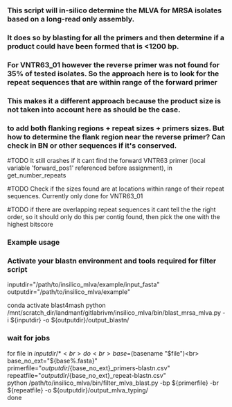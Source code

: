 
### This script will in-silico determine the MLVA for MRSA isolates based on a long-read only assembly.
### It does so by blasting for all the primers and then determine if a product could have been formed that is <1200 bp.
### For VNTR63_01 however the reverse primer was not found for 35% of tested isolates. So the approach here is to look for the repeat sequences that are within range of the forward primer
### This makes it a different approach because the product size is not taken into account here as should be the case. 
###  to add both flanking regions + repeat sizes + primers sizes. But how to determine the flank region near the reverse primer? Can check in BN or other sequences if it's conserved.

#TODO It still crashes if it cant find the forward VNTR63 primer (local variable 'forward_pos1' referenced before assignment), in get_number_repeats

#TODO Check if the sizes found are at locations within range of their repeat sequences. Currently only done for VNTR63_01

#TODO if there are overlapping repeat sequences it cant tell the the right order, so it should only do this per contig found, then pick the one with the highest bitscore

### Example usage ###
### Activate your blastn environment and tools required for filter script ###

inputdir="/path/to/insilico_mlva/example/input_fasta"
outputdir="/path/to/insilico_mlva/example"

conda activate blast4mash
python /mnt/scratch_dir/landmanf/gitlabrivm/insilico_mlva/bin/blast_mrsa_mlva.py -i ${inputdir} -o ${outputdir}/output_blastn/

### wait for jobs ###

for file in ${inputdir}/*<br>
do<br>
base=$(basename "$file")<br>
base_no_ext="${base%.fasta}"<br>
primerfile="${outputdir}/${base_no_ext}_primers-blastn.csv"<br>
repeatfile="${outputdir}/${base_no_ext}_repeat-blastn.csv"<br>
python /path/to/insilico_mlva/bin/filter_mlva_blast.py -bp ${primerfile} -br ${repeatfile} -o  ${outputdir}/output_mlva_typing/<br>
done<br>
